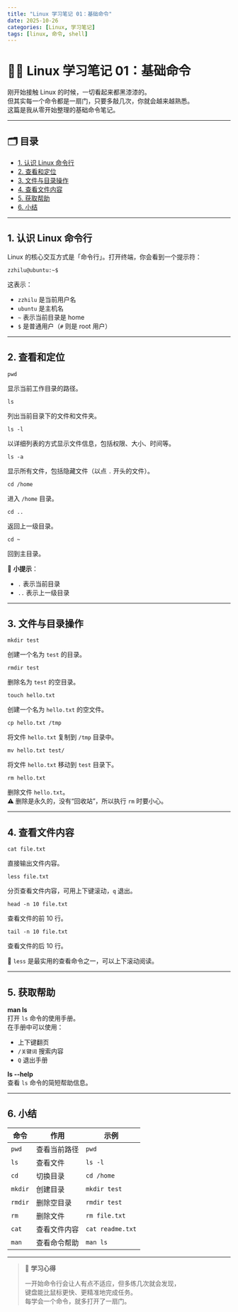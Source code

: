 ```yaml
---
title: "Linux 学习笔记 01：基础命令"
date: 2025-10-26
categories: [Linux, 学习笔记]
tags: [linux, 命令, shell]
---
```


# 🧑‍💻 Linux 学习笔记 01：基础命令

刚开始接触 Linux 的时候，一切看起来都黑漆漆的。  
但其实每一个命令都是一扇门，只要多敲几次，你就会越来越熟悉。  
这篇是我从零开始整理的基础命令笔记。

---

## 🗂️ 目录
- [1. 认识 Linux 命令行](#1-认识-linux-命令行)
- [2. 查看和定位](#2-查看和定位)
- [3. 文件与目录操作](#3-文件与目录操作)
- [4. 查看文件内容](#4-查看文件内容)
- [5. 获取帮助](#5-获取帮助)
- [6. 小结](#6-小结)

---

## 1. 认识 Linux 命令行

Linux 的核心交互方式是「命令行」。打开终端，你会看到一个提示符：

```
zzhilu@ubuntu:~$
```

这表示：  
- `zzhilu` 是当前用户名  
- `ubuntu` 是主机名  
- `~` 表示当前目录是 home  
- `$` 是普通用户（`#` 则是 root 用户）

---

## 2. 查看和定位
```
pwd
```
显示当前工作目录的路径。
```
ls
``` 
列出当前目录下的文件和文件夹。
```
ls -l  
```
以详细列表的方式显示文件信息，包括权限、大小、时间等。

```
ls -a
```  
显示所有文件，包括隐藏文件（以点 `.` 开头的文件）。

```
cd /home
```  
进入 `/home` 目录。

```
cd ..
```  
返回上一级目录。

```
cd ~
```  
回到主目录。

📌 **小提示**：  
- `.` 表示当前目录  
- `..` 表示上一级目录  

---

## 3. 文件与目录操作

```
mkdir test
```  
创建一个名为 `test` 的目录。

```
rmdir test
```  
删除名为 `test` 的空目录。

```
touch hello.txt
```  
创建一个名为 `hello.txt` 的空文件。

```
cp hello.txt /tmp
```  
将文件 `hello.txt` 复制到 `/tmp` 目录中。

```
mv hello.txt test/
```  
将文件 `hello.txt` 移动到 `test` 目录下。

```
rm hello.txt
```  
删除文件 `hello.txt`。  
⚠️ 删除是永久的，没有“回收站”，所以执行 `rm` 时要小心。

---

## 4. 查看文件内容

```
cat file.txt
```
直接输出文件内容。

```
less file.txt
```  
分页查看文件内容，可用上下键滚动，`q` 退出。

```
head -n 10 file.txt
```  
查看文件的前 10 行。

```
tail -n 10 file.txt
```  
查看文件的后 10 行。

📘 `less` 是最实用的查看命令之一，可以上下滚动阅读。

---

## 5. 获取帮助

**man ls**  
打开 `ls` 命令的使用手册。  
在手册中可以使用：  
- 上下键翻页  
- `/关键词` 搜索内容  
- `Q` 退出手册  

**ls --help**  
查看 `ls` 命令的简短帮助信息。

---

## 6. 小结

| 命令 | 作用 | 示例 |
|------|------|------|
| `pwd` | 查看当前路径 | `pwd` |
| `ls` | 查看文件 | `ls -l` |
| `cd` | 切换目录 | `cd /home` |
| `mkdir` | 创建目录 | `mkdir test` |
| `rmdir` | 删除空目录 | `rmdir test` |
| `rm` | 删除文件 | `rm file.txt` |
| `cat` | 查看文件内容 | `cat readme.txt` |
| `man` | 查看命令帮助 | `man ls` |

---

> 📎 **学习心得**
>
> 一开始命令行会让人有点不适应，但多练几次就会发现，  
> 键盘能比鼠标更快、更精准地完成任务。  
> 每学会一个命令，就多打开了一扇门。
